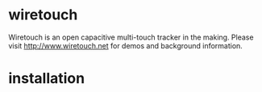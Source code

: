wiretouch
=========

Wiretouch is an open capacitive multi-touch tracker in the making.
Please visit http://www.wiretouch.net for demos and background information.

installation
============


